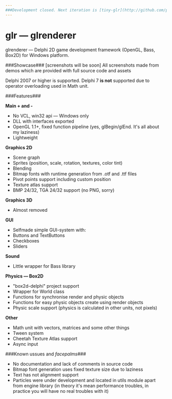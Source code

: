 ```yaml
---
###Development closed. Next iteration is [tiny-glr](http://github.com/perfectdaemon/tiny-glr)###
---
```




glr — glrenderer
===

glrenderer — Delphi 2D game development framework (OpenGL, Bass, Box2D) for Windows platform. 


###Showcase###
[screenshots will be soon]
All screenshots made from demos which are provided with full source code and assets

Delphi 2007 or higher is supported. Delphi 7 **is not** supported due to operator overloading used in Math unit.

###Features###

**Main + and -**
* No VCL, win32 api — Windows only
* DLL with interfaces exported
* OpenGL 1.1+, fixed function pipeline (yes, glBegin/glEnd. It's all about my laziness)
* Lightweight

**Graphics 2D**
* Scene graph
* Sprites (position, scale, rotation, textures, color tint)
* Blending
* Bitmap fonts with runtime generation from .otf and .ttf files
* Pivot points support including custom position
* Texture atlas support
* BMP 24/32, TGA 24/32 support (no PNG, sorry)

**Graphics 3D**
* Almost removed

**GUI**
* Selfmade simple GUI-system with:
* Buttons and TextButtons
* Checkboxes
* Sliders

**Sound**
* Little wrapper for Bass library

**Physics — Box2D**
* "box2d-delphi" project support
* Wrapper for World class
* Functions for synchronise render and physic objects
* Functions for easy physic objects create using render objects
* Physic scale support (physics is calculated in other units, not pixels)

**Other**
* Math unit with vectors, matrices and some other things
* Tween system
* Cheetah Texture Atlas support
* Async input

###Known ussues and *facepalms*###
* No documentation and lack of comments in source code
* Bitmap font generation uses fixed texture size due to laziness
* Text has not alignment support
* Particles were under development and located in utils module apart from engine library (in theory it's mean performance troubles, in practice you will have no real troubles with it)

